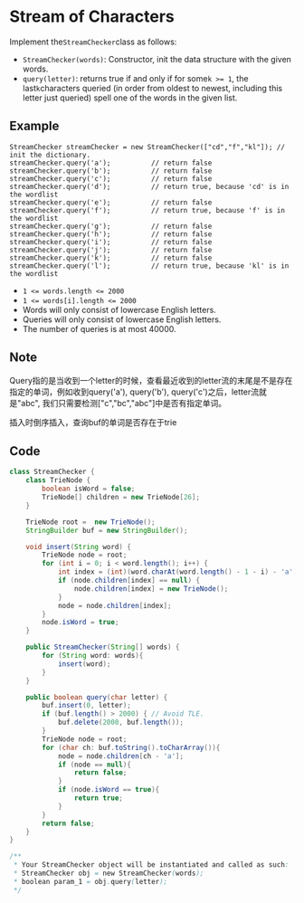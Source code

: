 # Stream of Characters

Implement the`StreamChecker`class as follows:

* `StreamChecker(words)`: Constructor, init the data structure with the given words.
* `query(letter)`: returns true if and only if for some`k >= 1`, the last`k`characters queried (in order from oldest to newest, including this letter just queried) spell one of the words in the given list.

## **Example**

```
StreamChecker streamChecker = new StreamChecker(["cd","f","kl"]); // init the dictionary.
streamChecker.query('a');          // return false
streamChecker.query('b');          // return false
streamChecker.query('c');          // return false
streamChecker.query('d');          // return true, because 'cd' is in the wordlist
streamChecker.query('e');          // return false
streamChecker.query('f');          // return true, because 'f' is in the wordlist
streamChecker.query('g');          // return false
streamChecker.query('h');          // return false
streamChecker.query('i');          // return false
streamChecker.query('j');          // return false
streamChecker.query('k');          // return false
streamChecker.query('l');          // return true, because 'kl' is in the wordlist
```

* `1 <= words.length <= 2000`
* `1 <= words[i].length <= 2000`
* Words will only consist of lowercase English letters.
* Queries will only consist of lowercase English letters.
* The number of queries is at most 40000.

## Note

Query指的是当收到一个letter的时候，查看最近收到的letter流的末尾是不是存在指定的单词，例如收到query('a'), query('b'), query('c')之后，letter流就是"abc", 我们只需要检测\["c","bc","abc"]中是否有指定单词。

插入时倒序插入，查询buf的单词是否存在于trie

## Code

```java
class StreamChecker {
    class TrieNode {
        boolean isWord = false;
        TrieNode[] children = new TrieNode[26];
    }

    TrieNode root =  new TrieNode();
    StringBuilder buf = new StringBuilder();

    void insert(String word) {
        TrieNode node = root;
        for (int i = 0; i < word.length(); i++) {
            int index = (int)(word.charAt(word.length() - 1 - i) - 'a');
            if (node.children[index] == null) {
                node.children[index] = new TrieNode();
            } 
            node = node.children[index];
        }
        node.isWord = true;
    }

    public StreamChecker(String[] words) {
        for (String word: words){
            insert(word);
        }
    }

    public boolean query(char letter) {
        buf.insert(0, letter);
        if (buf.length() > 2000) { // Avoid TLE.
            buf.delete(2000, buf.length());
        }
        TrieNode node = root;
        for (char ch: buf.toString().toCharArray()){
            node = node.children[ch - 'a'];
            if (node == null){
                return false;
            }
            if (node.isWord == true){
                return true;
            }
        }
        return false;
    }
}

/**
 * Your StreamChecker object will be instantiated and called as such:
 * StreamChecker obj = new StreamChecker(words);
 * boolean param_1 = obj.query(letter);
 */
```
